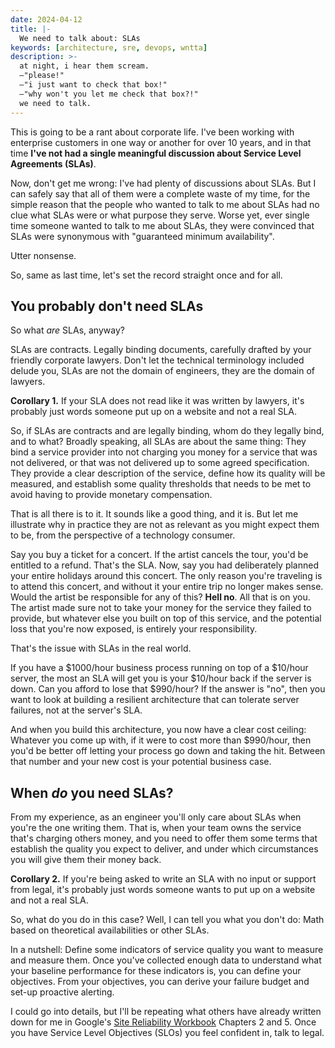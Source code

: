 ```yaml
---
date: 2024-04-12
title: |-
  We need to talk about: SLAs
keywords: [architecture, sre, devops, wntta]
description: >-
  at night, i hear them scream.
  —"please!"
  —"i just want to check that box!"
  —"why won't you let me check that box?!"
  we need to talk.
---
```

This is going to be a rant about corporate life. I've been working with enterprise customers in one way or another for over 10 years, and in that time **I've not had a single meaningful discussion about Service Level Agreements (SLAs)**.

Now, don't get me wrong: I've had plenty of discussions about SLAs. But I can safely say that all of them were a complete waste of my time, for the simple reason that the people who wanted to talk to me about SLAs had no clue what SLAs were or what purpose they serve. Worse yet, ever single time someone wanted to talk to me about SLAs, they were convinced that SLAs were synonymous with "guaranteed minimum availability".

Utter nonsense.

So, same as last time, let's set the record straight once and for all.

## You probably don't need SLAs

So what _are_ SLAs, anyway?

SLAs are contracts. Legally binding documents, carefully drafted by your friendly corporate lawyers. Don't let the technical terminology included delude you, SLAs are not the domain of engineers, they are the domain of lawyers.

**Corollary 1.** If your SLA does not read like it was written by lawyers, it's probably just words someone put up on a website and not a real SLA.

So, if SLAs are contracts and are legally binding, whom do they legally bind, and to what? Broadly speaking, all SLAs are about the same thing: They bind a service provider into not charging you money for a service that was not delivered, or that was not delivered up to some agreed specification. They provide a clear description of the service, define how its quality will be measured, and establish some quality thresholds that needs to be met to avoid having to provide monetary compensation.

That is all there is to it. It sounds like a good thing, and it is. But let me illustrate why in practice they are not as relevant as you might expect them to be, from the perspective of a technology consumer.

Say you buy a ticket for a concert. If the artist cancels the tour, you'd be entitled to a refund. That's the SLA. Now, say you had deliberately planned your entire holidays around this concert. The only reason you're traveling is to attend this concert, and without it your entire trip no longer makes sense. Would the artist be responsible for any of this? **Hell no**. All that is on you. The artist made sure not to take your money for the service they failed to provide, but whatever else you built on top of this service, and the potential loss that you're now exposed, is entirely your responsibility.

That's the issue with SLAs in the real world.

If you have a $1000/hour business process running on top of a $10/hour server, the most an SLA will get you is your $10/hour back if the server is down. Can you afford to lose that $990/hour? If the answer is "no", then you want to look at building a resilient architecture that can tolerate server failures, not at the server's SLA.

And when you build this architecture, you now have a clear cost ceiling: Whatever you come up with, if it were to cost more than $990/hour, then you'd be better off letting your process go down and taking the hit. Between that number and your new cost is your potential business case.

## When _do_ you need SLAs?

From my experience, as an engineer you'll only care about SLAs when you're the one writing them. That is, when your team owns the service that's charging others money, and you need to offer them some terms that establish the quality you expect to deliver, and under which circumstances you will give them their money back.

**Corollary 2.** If you're being asked to write an SLA with no input or support from legal, it's probably just words someone wants to put up on a website and not a real SLA.

So, what do you do in this case? Well, I can tell you what you don't do: Math based on theoretical availabilities or other SLAs.

In a nutshell: Define some indicators of service quality you want to measure and measure them. Once you've collected enough data to understand what your baseline performance for these indicators is, you can define your objectives. From your objectives, you can derive your failure budget and set-up proactive alerting.

I could go into details, but I'll be repeating what others have already written down for me in Google's [Site Reliability Workbook](https://sre.google/workbook/table-of-contents/) Chapters 2 and 5. Once you have Service Level Objectives (SLOs) you feel confident in, talk to legal. 